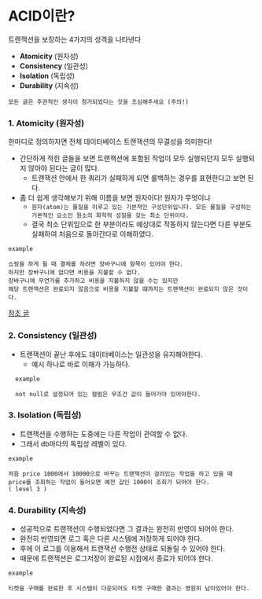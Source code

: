 # ACID이란?

트랜잭션을 보장하는 4가지의 성격을 나타낸다

- **Atomicity** (원자성)
- **Consistency** (일관성)
- **Isolation** (독립성)
- **Durability** (지속성)


```
모든 글은 주관적인 생각이 첨가되었다는 것을 조심해주세요 (주의!)
```

### 1. Atomicity (원자성)

한마디로 정의하자면 전체 데이터베이스 트랜잭션의 무결성을 의미한다!

- 간단하게 적힌 글들을 보면 트랜잭션에 포함된 작업이 모두 실행되던지 모두 실행되지 않아야 된다는 글이 많다.
  - 트랜잭션 안에서 한 쿼리가 실패하게 되면 롤백하는 경우를 표현한다고 보면 된다.
- 좀 더 쉽게 생각해보기 위해 이름을 보면 원자이다! 원자가 무엇이냐
  - `원자(atom)는 물질을 이루고 있는 기본적인 구성단위입니다. 모든 물질을 구성하는 기본적인 요소인 원소의 화학적 성질을 갖는 최소 단위이다.`
  - 결국 최소 단위임으로 한 부분이라도 예상대로 작동하지 않는다면 다른 부분도 실패하여 처음으로 돌아간다로 이해하였다.


```
example

쇼핑을 하게 될 때 결제를 하려면 장바구니에 항목이 있어야 한다.
하지만 장바구니에 없다면 비용을 지불할 수 없다.
장바구니에 무언가를 추가하고 비용을 지불하지 않을 수는 있지만 
해당 트랜잭션은 완료되지 않음으로 비용을 지불할 떄까지는 트랜잭션이 완료되지 않은 것이다.
```
[참조 글](https://mariadb.com/ko/resources/blog/acid-compliance-what-it-means-and-why-you-should-care/)


### 2. Consistency (일관성)

- 트랜잭션이 끝난 후에도 데이터베이스는 일관성을 유지해야한다.
  - 예시 하나로 바로 이해가 가능하다. 
```
  example
  
  not null로 설정되어 있는 컬럼은 무조건 값이 들어가야 있어야한다.
  ```


### 3. Isolation (독립성)

- 트랜잭션을 수행하는 도중에는 다른 작업이 관여할 수 없다.
- 그래서 db마다의 독립성 레벨이 있다.

```
example

처음 price 1000에서 10000으로 바꾸는 트랜잭션이 걸려있는 작업을 하고 있을 때
price를 조회하는 작업이 들어오면 예전 값인 1000이 조회가 되어야 한다.
( level 3 )
```

### 4. Durability (지속성)

- 성공적으로 트랜잭션이 수행되었다면 그 결과는 완전히 반영이 되어야 한다.
- 완전히 반영되면 로그 혹은 다른 시스템에 저장하게 되어야 한다.
- 후에 이 로그를 이용해서 트랜잭션 수행전 상태로 되돌릴 수 있어야 한다. 
- 때문에 트랜잭션은 로그저장이 완료된 시점에서 종료가 되어야 한다.

```
example

티켓을 구매를 완료한 후 시스템이 다운되어도 티켓 구매한 결과는 영원히 남아있어야 한다.
```